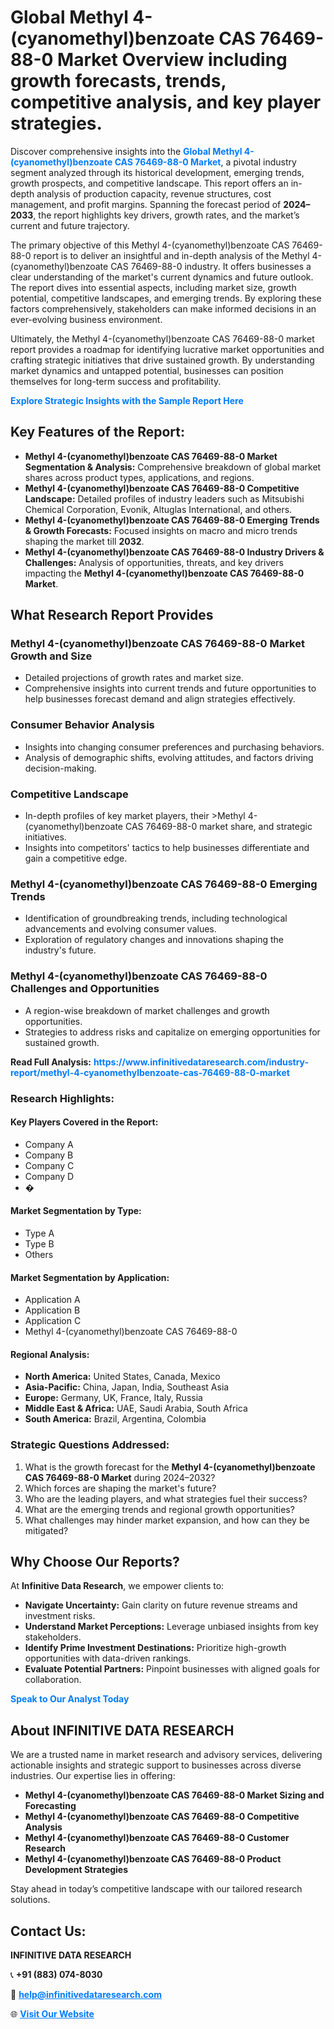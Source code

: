 <h1>Global Methyl 4-(cyanomethyl)benzoate CAS 76469-88-0 Market Overview including growth forecasts, trends, competitive analysis, and key player strategies.</h1>
<p>
Discover comprehensive insights into the 
<a href="https://www.infinitivedataresearch.com/industry-report/methyl-4-cyanomethylbenzoate-cas-76469-88-0-market" rel="dofollow" style="color: #007BFF; text-decoration: none;"><strong>Global Methyl 4-(cyanomethyl)benzoate CAS 76469-88-0 Market</strong></a>, a pivotal industry segment analyzed through its historical development, emerging trends, growth prospects, and competitive landscape. This report offers an in-depth analysis of production capacity, revenue structures, cost management, and profit margins. Spanning the forecast period of <strong>2024–2033</strong>, the report highlights key drivers, growth rates, and the market’s current and future trajectory.
</p>
<p>
The primary objective of this Methyl 4-(cyanomethyl)benzoate CAS 76469-88-0 report is to deliver an insightful and in-depth analysis of the Methyl 4-(cyanomethyl)benzoate CAS 76469-88-0 industry. It offers businesses a clear understanding of the market's current dynamics and future outlook. The report dives into essential aspects, including market size, growth potential, competitive landscapes, and emerging trends. By exploring these factors comprehensively, stakeholders can make informed decisions in an ever-evolving business environment.
</p>
<p>
Ultimately, the Methyl 4-(cyanomethyl)benzoate CAS 76469-88-0 market report provides a roadmap for identifying lucrative market opportunities and crafting strategic initiatives that drive sustained growth. By understanding market dynamics and untapped potential, businesses can position themselves for long-term success and profitability.
</p>
<p>
<a href="https://www.infinitivedataresearch.com/request-sample/reportId=112652" style="color: #007BFF; text-decoration: none;"><strong>Explore Strategic Insights with the Sample Report Here</strong></a>
</p>

<h2>Key Features of the Report:</h2>
<ul>
<li><strong>Methyl 4-(cyanomethyl)benzoate CAS 76469-88-0 Market Segmentation & Analysis:</strong> Comprehensive breakdown of global market shares across product types, applications, and regions.</li>
<li><strong>Methyl 4-(cyanomethyl)benzoate CAS 76469-88-0 Competitive Landscape:</strong> Detailed profiles of industry leaders such as Mitsubishi Chemical Corporation, Evonik, Altuglas International, and others.</li>
<li><strong>Methyl 4-(cyanomethyl)benzoate CAS 76469-88-0 Emerging Trends & Growth Forecasts:</strong> Focused insights on macro and micro trends shaping the market till <strong>2032</strong>.</li>
<li><strong>Methyl 4-(cyanomethyl)benzoate CAS 76469-88-0 Industry Drivers & Challenges:</strong> Analysis of opportunities, threats, and key drivers impacting the <strong>Methyl 4-(cyanomethyl)benzoate CAS 76469-88-0 Market</strong>.</li>
</ul>

<h2>What Research Report Provides</h2>
<h3>Methyl 4-(cyanomethyl)benzoate CAS 76469-88-0 Market Growth and Size</h3>
<ul>
<li>Detailed projections of growth rates and market size.</li>
<li>Comprehensive insights into current trends and future opportunities to help businesses forecast demand and align strategies effectively.</li>
</ul>

<h3>Consumer Behavior Analysis</h3>
<ul>
<li>Insights into changing consumer preferences and purchasing behaviors.</li>
<li>Analysis of demographic shifts, evolving attitudes, and factors driving decision-making.</li>
</ul>

<h3>Competitive Landscape</h3>
<ul>
<li>In-depth profiles of key market players, their >Methyl 4-(cyanomethyl)benzoate CAS 76469-88-0 market share, and strategic initiatives.</li>
<li>Insights into competitors' tactics to help businesses differentiate and gain a competitive edge.</li>
</ul>

<h3>Methyl 4-(cyanomethyl)benzoate CAS 76469-88-0 Emerging Trends</h3>
<ul>
<li>Identification of groundbreaking trends, including technological advancements and evolving consumer values.</li>
<li>Exploration of regulatory changes and innovations shaping the industry's future.</li>
</ul>

<h3>Methyl 4-(cyanomethyl)benzoate CAS 76469-88-0 Challenges and Opportunities</h3>
<ul>
<li>A region-wise breakdown of market challenges and growth opportunities.</li>
<li>Strategies to address risks and capitalize on emerging opportunities for sustained growth.</li>
</ul>
<p><strong>Read Full Analysis:</strong> <a href="https://www.infinitivedataresearch.com/industry-report/methyl-4-cyanomethylbenzoate-cas-76469-88-0-market" rel="dofollow" style="color: #007BFF; text-decoration: none;"><strong>https://www.infinitivedataresearch.com/industry-report/methyl-4-cyanomethylbenzoate-cas-76469-88-0-market</strong></a></p>
<h3>Research Highlights:</h3>
<h4>Key Players Covered in the Report:</h4>
<ul><li>Company A</li><li>Company B</li><li>Company C</li><li>Company D</li><li>�</li></ul>
<h4>Market Segmentation by Type:</h4>
<ul><li>Type A</li><li>Type B</li><li>Others</li></ul>
<h4>Market Segmentation by Application:</h4>
<ul><li>Application A</li><li>Application B</li><li>Application C</li><li>Methyl 4-(cyanomethyl)benzoate CAS 76469-88-0</li></ul>

<h4>Regional Analysis:</h4>
<ul>
<li><strong>North America:</strong> United States, Canada, Mexico</li>
<li><strong>Asia-Pacific:</strong> China, Japan, India, Southeast Asia</li>
<li><strong>Europe:</strong> Germany, UK, France, Italy, Russia</li>
<li><strong>Middle East & Africa:</strong> UAE, Saudi Arabia, South Africa</li>
<li><strong>South America:</strong> Brazil, Argentina, Colombia</li>
</ul>

<h3>Strategic Questions Addressed:</h3>
<ol>
<li>What is the growth forecast for the <strong>Methyl 4-(cyanomethyl)benzoate CAS 76469-88-0 Market</strong> during 2024–2032?</li>
<li>Which forces are shaping the market's future?</li>
<li>Who are the leading players, and what strategies fuel their success?</li>
<li>What are the emerging trends and regional growth opportunities?</li>
<li>What challenges may hinder market expansion, and how can they be mitigated?</li>
</ol>

<h2>Why Choose Our Reports?</h2>
<p>At <strong>Infinitive Data Research</strong>, we empower clients to:</p>
<ul>
<li><strong>Navigate Uncertainty:</strong> Gain clarity on future revenue streams and investment risks.</li>
<li><strong>Understand Market Perceptions:</strong> Leverage unbiased insights from key stakeholders.</li>
<li><strong>Identify Prime Investment Destinations:</strong> Prioritize high-growth opportunities with data-driven rankings.</li>
<li><strong>Evaluate Potential Partners:</strong> Pinpoint businesses with aligned goals for collaboration.</li>
</ul>
<p><a href="https://www.infinitivedataresearch.com/industry-report/methyl-4-cyanomethylbenzoate-cas-76469-88-0-market" rel="dofollow" style="color: #007BFF; text-decoration: none;"><strong>Speak to Our Analyst Today</strong></a></p>

<h2>About INFINITIVE DATA RESEARCH</h2>
<p>We are a trusted name in market research and advisory services, delivering actionable insights and strategic support to businesses across diverse industries. Our expertise lies in offering:</p>
<ul>
<li><strong>Methyl 4-(cyanomethyl)benzoate CAS 76469-88-0 Market Sizing and Forecasting</strong></li>
<li><strong>Methyl 4-(cyanomethyl)benzoate CAS 76469-88-0 Competitive Analysis</strong></li>
<li><strong>Methyl 4-(cyanomethyl)benzoate CAS 76469-88-0 Customer Research</strong></li>
<li><strong>Methyl 4-(cyanomethyl)benzoate CAS 76469-88-0 Product Development Strategies</strong></li>
</ul>
<p>Stay ahead in today’s competitive landscape with our tailored research solutions.</p>

<h2>Contact Us:</h2>
<p><strong>INFINITIVE DATA RESEARCH</strong></p>
<p>📞 <strong>+91 (883) 074-8030</strong></p>
<p>📧 <strong><a href="mailto:help@infinitivedataresearch.com" style="color: #007BFF;">help@infinitivedataresearch.com</a></strong></p>
<p>🌐 <strong><a href="https://www.infinitivedataresearch.com" rel="dofollow" style="color: #007BFF;">Visit Our Website</a></strong></p>